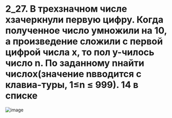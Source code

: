 # 2_27. В трехзначном числе xзачеркнули первую цифру. Когда полученное число умножили на 10, а произведение сложили с первой цифрой числа x, то пол  у-чилось число n. По заданному nнайти числоx(значение nвводится с клавиа-туры, 1≤n ≤ 999). 14 в списке
![image](https://user-images.githubusercontent.com/113889059/216421478-e374d046-8a42-43bd-9ece-4c7a186c807e.png)

